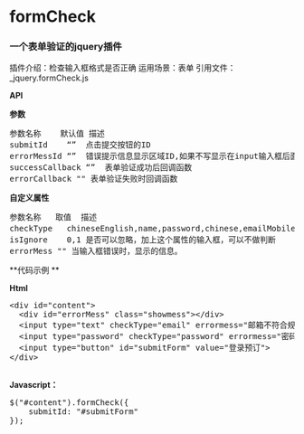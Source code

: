 formCheck 
==========
### 一个表单验证的jquery插件

插件介绍：检查输入框格式是否正确
运用场景：表单
引用文件： _jquery.formCheck.js

**API**

**参数**

<pre>
参数名称	默认值	描述
submitId	“”	点击提交按钮的ID
errorMessId	“”	错误提示信息显示区域ID,如果不写显示在input输入框后面
successCallback	“”	表单验证成功后回调函数
errorCallback "" 表单验证失败时回调函数
</pre>

**自定义属性**

<pre>参数名称	取值	描述
checkType	chineseEnglish,name,password,chinese,emailMobile,email,mobile,phone,qq	验证类型
isIgnore	0,1	是否可以忽略，加上这个属性的输入框，可以不做判断
errorMess "" 当输入框错误时，显示的信息。
</pre>

**代码示例 **

 **Html**
 <pre>
&lt;div id="content"&gt;
  &lt;div id="errorMess" class="showmess"&gt;&lt;/div&gt;
  &lt;input type="text" checkType="email" errormess="邮箱不符合规范"  placeholder="邮箱"/&gt;
  &lt;input type="password" checkType="password" errormess="密码格式不对，需要6-20位字符" placeholder="密码(6-20位字符)"/&gt;
  &lt;input type="button" id="submitForm" value="登录预订"&gt;
&lt;/div&gt;
 </pre>

 
**Javascript：**
<pre>
$("#content").formCheck({
    submitId: "#submitForm"
}); 
</pre>

